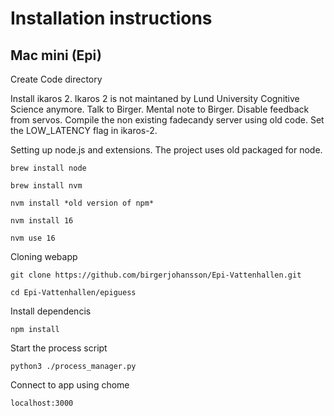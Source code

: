 # Installation instructions

## Mac mini (Epi)

Create Code directory

Install ikaros 2. Ikaros 2 is not maintaned by Lund University Cognitive Science anymore. Talk to Birger. Mental note to Birger. Disable feedback from servos. Compile the non existing fadecandy server using old code. Set the LOW_LATENCY flag in ikaros-2.


Setting up node.js and extensions. The project uses old packaged for node. 

```
brew install node

brew install nvm

nvm install *old version of npm* 

nvm install 16

nvm use 16

```
Cloning webapp


```
git clone https://github.com/birgerjohansson/Epi-Vattenhallen.git

cd Epi-Vattenhallen/epiguess

```


Install dependencis 

```
npm install

```

Start the process script

```
python3 ./process_manager.py

```

Connect to app using chome 


```
localhost:3000

```
